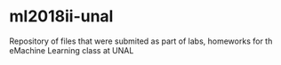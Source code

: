 # ml2018ii-unal
Repository of files that were submited as part of labs, homeworks for th eMachine Learning class at UNAL
